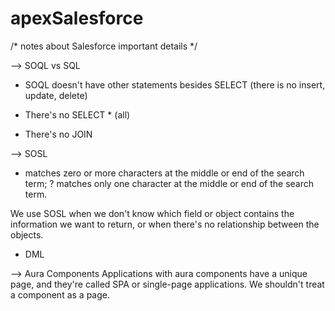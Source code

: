 # apexSalesforce

/* notes about Salesforce important details */

--> SOQL vs SQL

- SOQL 
doesn't have other statements besides SELECT
(there is no insert, update, delete)

- There's no SELECT * (all)
- There's no JOIN


--> SOSL

* matches zero or more characters at the middle or end of
the search term;
? matches only one character at the middle or end of the search 
term.

We use SOSL when we don't know which field or object
contains the information we want to return, or when
there's no relationship between the objects. 

- DML

--> Aura Components
Applications with aura components have a unique page, and they're
called SPA or single-page applications.
We shouldn't treat a component as a page.
